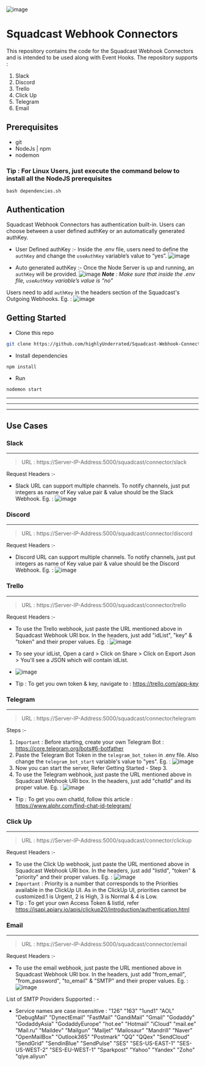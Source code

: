 ![image](assets/SQ.svg)
# Squadcast Webhook Connectors

This repository contains the code for the Squadcast Webhook Connectors and is intended to be used along with Event Hooks.
The repository supports : 
1. Slack
2. Discord
3. Trello
4. Click Up
5. Telegram
6. Email


## Prerequisites
- git
- NodeJs | npm
- nodemon
### Tip : For Linux Users, just execute the command below to install all the NodeJS prerequisites
```
bash dependencies.sh
```

## Authentication

Squadcast Webhook Connectors has authentication built-in. Users can choose between a user defined authKey or an automatically generated authKey.

* User Defined authKey :-
Inside the .env file, users need to define the `authKey` and change the `useAuthKey` variable’s value to “yes”.
![image](assets/auth-env.png)

* Auto generated authKey :-
Once the Node Server is up and running, an `authKey` will be provided.
![image](assets/auth.png)
***Note** : Make sure that inside the .env file, `useAuthKey` variable’s value is “no”*

Users need to add `authKey` in the headers section of the Squadcast's Outgoing Webhooks. Eg. :
![image](assets/auth-sq.png)

## Getting Started
 - Clone this repo
```sh
git clone https://github.com/highlyUnderrated/Squadcast-Webhook-Connectors
```
- Install dependencies
```sh
npm install
```
- Run
```sh
nodemon start
```
----
----
----
## Use Cases

### Slack
----

> URL : https://Server-IP-Address:5000/squadcast/connector/slack

Request Headers :- 
* Slack URL can support multiple channels. To notify channels, just put integers as name of Key value pair & value should be the Slack Webhook. Eg. :
![image](assets/slack.png)

### Discord
----

> URL : https://Server-IP-Address:5000/squadcast/connector/discord

Request Headers :- 
* Discord URL can support multiple channels. To notify channels, just put integers as name of Key value pair & value should be the Discord Webhook. Eg. :
![image](assets/discord.png)

### Trello
----

> URL : https://Server-IP-Address:5000/squadcast/connector/trello

Request Headers :- 
* To use the Trello webhook, just paste the URL mentioned above in Squadcast Webhook URl box. In the headers, just add "idList", "key" & "token" and their proper values. Eg. : 
![image](assets/trello.png)

* To see your idList, Open a card > Click on Share > Click on Export Json > You'll see a JSON which will contain idList.
* ![image](assets/idList-example.png)
* Tip : To get you own token & key, navigate to : https://trello.com/app-key


### Telegram
----

> URL : https://Server-IP-Address:5000/squadcast/connector/telegram

Steps :-
1. `Important` : Before starting, create your own Telegram Bot : https://core.telegram.org/bots#6-botfather
2. Paste the Telegram Bot Token in the `telegram_bot_token` in .env file. Also change the `telegram_bot_start` variable's value to "yes". Eg. : 
![image](assets/telegram_env.png)
3. Now you can start the server, Refer Getting Started - Step 3.
4. To use the Telegram webhook, just paste the URL mentioned above in Squadcast Webhook URl box. In the headers, just add "chatId" and its proper value. Eg. : 
![image](assets/telegram.png)
* Tip : To get you own chatId, follow this article : https://www.alphr.com/find-chat-id-telegram/


### Click Up
----

> URL : https://Server-IP-Address:5000/squadcast/connector/clickup

Request Headers :- 
* To use the Click Up webhook, just paste the URL mentioned above in Squadcast Webhook URl box. In the headers, just add "listId", "token" & "priority" and their proper values. Eg. : 
![image](assets/clickup.png)
* `Important` : Priority is a number that corresponds to the Priorities available in the ClickUp UI. As in the ClickUp UI, priorities cannot be customized.1 is Urgent, 2 is High, 3 is Normal & 4 is Low.
* Tip : To get your own Access Token & listId, refer https://jsapi.apiary.io/apis/clickup20/introduction/authentication.html

### Email
----

> URL : https://Server-IP-Address:5000/squadcast/connector/email

Request Headers :- 
* To use the email webhook, just paste the URL mentioned above in Squadcast Webhook URl box. In the headers, just add "from_email", "from_password", "to_email" & "SMTP" and their proper values. Eg. : 
![image](assets/email.png)

List of SMTP Providers Supported : -
* Service names are case insensitive : 
"126"
"163"
"1und1"
"AOL"
"DebugMail"
"DynectEmail"
"FastMail"
"GandiMail"
"Gmail"
"Godaddy"
"GodaddyAsia"
"GodaddyEurope"
"hot.ee"
"Hotmail"
"iCloud"
"mail.ee"
"Mail.ru"
"Maildev"
"Mailgun"
"Mailjet"
"Mailosaur"
"Mandrill"
"Naver"
"OpenMailBox"
"Outlook365"
"Postmark"
"QQ"
"QQex"
"SendCloud"
"SendGrid"
"SendinBlue"
"SendPulse"
"SES"
"SES-US-EAST-1"
"SES-US-WEST-2"
"SES-EU-WEST-1"
"Sparkpost"
"Yahoo"
"Yandex"
"Zoho"
"qiye.aliyun"